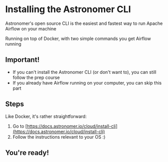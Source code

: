 # Installing the Astronomer CLI

Astronomer's open source CLI is the easiest and fastest way to run Apache Airflow on your machine

Running on top of Docker, with two simple commands you get Airflow running

## Important!

- If you can't install the Astronomer CLI (or don't want to), you can still follow the prep course
- If you already have Airflow running on your computer, you can skip this part

## Steps

Like Docker, it's rather straightforward:

1. Go to [https://docs.astronomer.io/cloud/install-cli](https://docs.astronomer.io/cloud/install-cli)
2. Follow the instructions relevant to your OS :)


## You're ready!